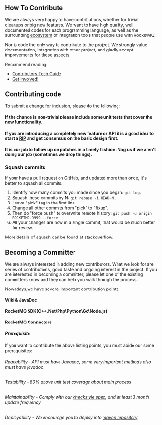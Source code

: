 ## How To Contribute

We are always very happy to have contributions, whether for trivial cleanups or big new features. We want to have high
quality, well documented codes for each programming language, as well as the
surrounding [ecosystem](https://github.com/apache/rocketmq-externals) of integration tools that people use with
RocketMQ.

Nor is code the only way to contribute to the project. We strongly value documentation, integration with other project,
and gladly accept improvements for these aspects.

Recommend reading:

* [Contributors Tech Guide](http://www.apache.org/dev/contributors)
* [Get involved!](http://www.apache.org/foundation/getinvolved.html)

## Contributing code

To submit a change for inclusion, please do the following:

#### If the change is non-trivial please include some unit tests that cover the new functionality.

#### If you are introducing a completely new feature or API it is a good idea to start a [RIP](https://github.com/apache/rocketmq/wiki/RocketMQ-Improvement-Proposal) and get consensus on the basic design first.

#### It is our job to follow up on patches in a timely fashion. Nag us if we aren't doing our job (sometimes we drop things).

### Squash commits

If your have a pull request on GitHub, and updated more than once, it's better to squash all commits.

1. Identify how many commits you made since you began: ``git log``.
2. Squash these commits by N: ``git rebase -i HEAD~N`` .
3. Leave "pick" tag in the first line.
4. Change all other commits from "pick" to "fixup".
5. Then do "force push" to overwrite remote history: ``git push -u origin ROCKETMQ-9999 --force``
6. All your changes are now in a single commit, that would be much better for review.

More details of squash can be found
at [stackoverflow](https://stackoverflow.com/questions/5189560/squash-my-last-x-commits-together-using-git).

## Becoming a Committer

We are always interested in adding new contributors. What we look for are series of contributions, good taste and
ongoing interest in the project. If you are interested in becoming a committer, please let one of the existing
committers know and they can help you walk through the process.

Nowadays,we have several important contribution points:

#### Wiki & JavaDoc

#### RocketMQ SDK(C++\.Net\Php\Python\Go\Node.js)

#### RocketMQ Connectors

##### Prerequisite

If you want to contribute the above listing points, you must abide our some prerequisites:

###### Readability - API must have Javadoc, some very important methods also must have javadoc

###### Testability - 80% above unit test coverage about main process

###### Maintainability - Comply with our [checkstyle spec](style/rmq_checkstyle.xml), and at least 3 month update frequency

###### Deployability - We encourage you to deploy into [maven repository](http://search.maven.org/)
